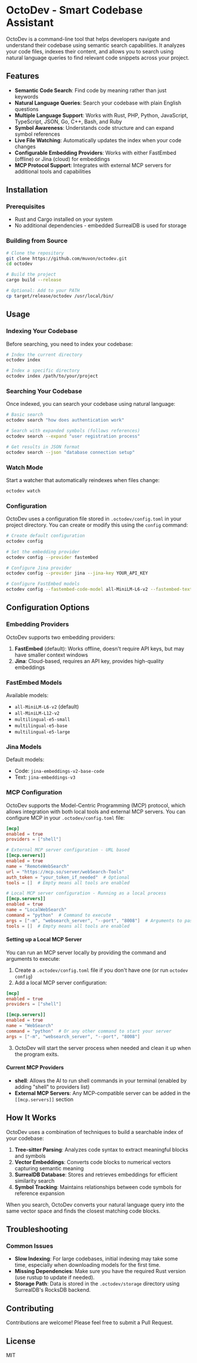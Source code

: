 # OctoDev - Smart Codebase Assistant

OctoDev is a command-line tool that helps developers navigate and understand their codebase using semantic search capabilities. It analyzes your code files, indexes their content, and allows you to search using natural language queries to find relevant code snippets across your project.

## Features

- **Semantic Code Search**: Find code by meaning rather than just keywords
- **Natural Language Queries**: Search your codebase with plain English questions
- **Multiple Language Support**: Works with Rust, PHP, Python, JavaScript, TypeScript, JSON, Go, C++, Bash, and Ruby
- **Symbol Awareness**: Understands code structure and can expand symbol references
- **Live File Watching**: Automatically updates the index when your code changes
- **Configurable Embedding Providers**: Works with either FastEmbed (offline) or Jina (cloud) for embeddings
- **MCP Protocol Support**: Integrates with external MCP servers for additional tools and capabilities

## Installation

### Prerequisites

- Rust and Cargo installed on your system
- No additional dependencies - embedded SurrealDB is used for storage

### Building from Source

```bash
# Clone the repository
git clone https://github.com/muvon/octodev.git
cd octodev

# Build the project
cargo build --release

# Optional: Add to your PATH
cp target/release/octodev /usr/local/bin/
```

## Usage

### Indexing Your Codebase

Before searching, you need to index your codebase:

```bash
# Index the current directory
octodev index

# Index a specific directory
octodev index /path/to/your/project
```

### Searching Your Codebase

Once indexed, you can search your codebase using natural language:

```bash
# Basic search
octodev search "how does authentication work"

# Search with expanded symbols (follows references)
octodev search --expand "user registration process"

# Get results in JSON format
octodev search --json "database connection setup"
```

### Watch Mode

Start a watcher that automatically reindexes when files change:

```bash
octodev watch
```

### Configuration

OctoDev uses a configuration file stored in `.octodev/config.toml` in your project directory. You can create or modify this using the `config` command:

```bash
# Create default configuration
octodev config

# Set the embedding provider
octodev config --provider fastembed

# Configure Jina provider
octodev config --provider jina --jina-key YOUR_API_KEY

# Configure FastEmbed models
octodev config --fastembed-code-model all-MiniLM-L6-v2 --fastembed-text-model all-MiniLM-L6-v2
```

## Configuration Options

### Embedding Providers

OctoDev supports two embedding providers:

1. **FastEmbed** (default): Works offline, doesn't require API keys, but may have smaller context windows
2. **Jina**: Cloud-based, requires an API key, provides high-quality embeddings

### FastEmbed Models

Available models:
- `all-MiniLM-L6-v2` (default)
- `all-MiniLM-L12-v2`
- `multilingual-e5-small`
- `multilingual-e5-base`
- `multilingual-e5-large`

### Jina Models

Default models:
- Code: `jina-embeddings-v2-base-code`
- Text: `jina-embeddings-v3`

### MCP Configuration

OctoDev supports the Model-Centric Programming (MCP) protocol, which allows integration with both local tools and external MCP servers. You can configure MCP in your `.octodev/config.toml` file:

```toml
[mcp]
enabled = true
providers = ["shell"]

# External MCP server configuration - URL based
[[mcp.servers]]
enabled = true
name = "RemoteWebSearch"
url = "https://mcp.so/server/webSearch-Tools"
auth_token = "your_token_if_needed"  # Optional
tools = []  # Empty means all tools are enabled

# Local MCP server configuration - Running as a local process
[[mcp.servers]]
enabled = true
name = "LocalWebSearch"
command = "python"  # Command to execute
args = ["-m", "websearch_server", "--port", "8008"]  # Arguments to pass
tools = []  # Empty means all tools are enabled
```

#### Setting up a Local MCP Server

You can run an MCP server locally by providing the command and arguments to execute:

1. Create a `.octodev/config.toml` file if you don't have one (or run `octodev config`)
2. Add a local MCP server configuration:

```toml
[mcp]
enabled = true
providers = ["shell"]

[[mcp.servers]]
enabled = true
name = "WebSearch"
command = "python"  # Or any other command to start your server
args = ["-m", "websearch_server", "--port", "8008"]
```

3. OctoDev will start the server process when needed and clean it up when the program exits.

#### Current MCP Providers

- **shell**: Allows the AI to run shell commands in your terminal (enabled by adding "shell" to providers list)
- **External MCP Servers**: Any MCP-compatible server can be added in the `[[mcp.servers]]` section

## How It Works

OctoDev uses a combination of techniques to build a searchable index of your codebase:

1. **Tree-sitter Parsing**: Analyzes code syntax to extract meaningful blocks and symbols
2. **Vector Embeddings**: Converts code blocks to numerical vectors capturing semantic meaning
3. **SurrealDB Database**: Stores and retrieves embeddings for efficient similarity search
4. **Symbol Tracking**: Maintains relationships between code symbols for reference expansion

When you search, OctoDev converts your natural language query into the same vector space and finds the closest matching code blocks.

## Troubleshooting

### Common Issues

- **Slow Indexing**: For large codebases, initial indexing may take some time, especially when downloading models for the first time.
- **Missing Dependencies**: Make sure you have the required Rust version (use rustup to update if needed).
- **Storage Path**: Data is stored in the `.octodev/storage` directory using SurrealDB's RocksDB backend.

## Contributing

Contributions are welcome! Please feel free to submit a Pull Request.

## License

MIT
